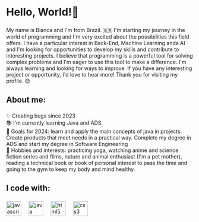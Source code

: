 <h1 align="left">Hello, World!👋 </h1>

###

<p align="left">My name is Bianca and I'm from Brazil. 🇧🇷
I'm starting my journey in the world of programming and I'm very excited about the possibilities this field offers. 
I have a particular interest in Back-End, Machine Learning anda AI and I'm looking for opportunities to develop my skills and contribute to interesting projects.
I believe that programming is a powerful tool for solving complex problems and I'm eager to use this tool to make a difference.
I'm always learning and looking for ways to improve. If you have any interesting project or opportunity, I'd love to hear more!
Thank you for visiting my profile. 😊</p>

###

<h2 align="left">About me:</h2>

###

<p align="left">✨ Creating bugs since 2023<br>📚 I'm currently learning Java and ADS<br>🎯 Goals for 2024: learn and apply the main concepts of java in projects. Create products that meet needs in a practical way. Complete my degree in ADS and start my degree in Software Engineering<br>🎲 Hobbies and interests: practicing yoga, watching anime and science fiction series and films, nature and animal enthusiast (I'm a pet mother), reading a technical book or book of personal interest to pass the time and going to the gym to keep my body and mind healthy.</p>

###

<h2 align="left">I code with:</h2>

###

<div align="left">
  <img src="https://cdn.jsdelivr.net/gh/devicons/devicon/icons/javascript/javascript-original.svg" height="40" alt="javascript logo"  />
  <img width="12" />
  <img src="https://cdn.jsdelivr.net/gh/devicons/devicon/icons/java/java-original.svg" height="40" alt="java logo"  />
  <img width="12" />
  <img src="https://cdn.jsdelivr.net/gh/devicons/devicon/icons/html5/html5-original.svg" height="40" alt="html5 logo"  />
  <img width="12" />
  <img src="https://cdn.jsdelivr.net/gh/devicons/devicon/icons/css3/css3-original.svg" height="40" alt="css3 logo"  />
</div>

###
